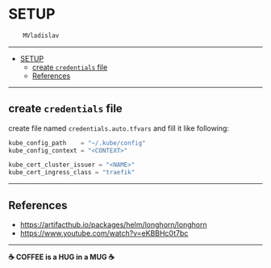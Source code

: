 # SETUP

```sh
    MVladislav
```

---

- [SETUP](#setup)
  - [create `credentials` file](#create-credentials-file)
  - [References](#references)

---

## create `credentials` file

create file named `credentials.auto.tfvars` and fill it like following:

```tf
kube_config_path    = "~/.kube/config"
kube_config_context = "<CONTEXT>"

kube_cert_cluster_issuer = "<NAME>"
kube_cert_ingress_class = "traefik"
```

---

## References

- <https://artifacthub.io/packages/helm/longhorn/longhorn>
- <https://www.youtube.com/watch?v=eKBBHc0t7bc>

---

**☕ COFFEE is a HUG in a MUG ☕**
